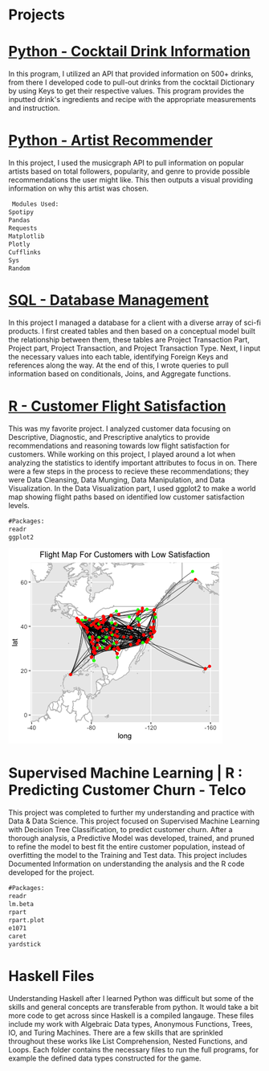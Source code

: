 

# Projects 

# [Python - Cocktail Drink Information](https://github.com/Telucero/Taylor_Portfolio/blob/master/Python%20Work%20Samples/Cocktail_Info.py)
In this program, I utilized an API that provided information on 500+ drinks, from there I developed code to pull-out drinks from the cocktail Dictionary by using Keys to get their respective values. This program provides the inputted drink's ingredients and recipe with the appropriate measurements and instruction.

# [Python - Artist Recommender](https://github.com/Telucero/Taylor_Portfolio/blob/master/Python%20Work%20Samples/Artist%20Recommender.py)
In this project, I used the musicgraph API to pull information on popular artists based on total followers, popularity, and genre to provide possible recommendations the user might like. This then outputs a visual providing information on why this artist was chosen. 
  
     Modules Used: 
    Spotipy
    Pandas
    Requests
    Matplotlib
    Plotly
    Cufflinks
    Sys
    Random
   
# [SQL - Database Management](https://github.com/Telucero/Taylor_Portfolio/blob/master/SQL%20Work%20Sample.sql)
In this project I managed a database for a client with a diverse array of sci-fi products. I first created tables and then based on a conceptual model built the relationship between them, these tables are Project Transaction Part, Project part, Project Transaction, and Project Transaction Type. Next, I input the necessary values into each table, identifying Foreign Keys and references along the way. At the end of this, I wrote queries to pull information based on conditionals, Joins, and Aggregate functions.

# [R - Customer Flight Satisfaction](https://github.com/Telucero/Taylor_Portfolio/blob/master/R%20Work%20Samples/Airline%20Satisfaction.R)
This was my favorite project. I analyzed customer data focusing on Descriptive, Diagnostic, and Prescriptive analytics to provide recommendations and reasoning towards low flight satisfaction for customers. While working on this project, I played around a lot when analyzing the statistics to identify important attributes to focus in on. There were a few steps in the process to recieve these recommendations; they were Data Cleansing, Data Munging, Data Manipulation, and Data Visualization. In the Data Visualization part, I used ggplot2 to make a world map showing flight paths based on identified low customer satisfaction levels.

    #Packages:
    readr 
    ggplot2
    
   ![](/images/Low%20Satisfaction%20Flight%20Map.png)
    
  # Supervised Machine Learning | R : Predicting Customer Churn - Telco 
This project was completed to further my understanding and practice with Data & Data Science. This project focused on Supervised Machine Learning with  Decision Tree Classification, to predict customer churn. After a thorough analysis, a Predictive Model was developed, trained, and pruned to refine the model to best fit the entire customer population, instead of overfitting the model to the Training and Test data. This project includes Documented Information on understanding the analysis and the R code developed for the project.

    #Packages:
    readr
    lm.beta
    rpart 
    rpart.plot
    e1071
    caret 
    yardstick

   # Haskell Files 
Understanding Haskell after I learned Python was difficult but some of the skills and general concepts are transferable from python. It would take a bit more code to get across since Haskell is a compiled langauge. These files include my work with Algebraic Data types, Anonymous Functions, Trees, IO, and Turing Machines. There are a few skills that are sprinkled throughout these works like List Comprehension, Nested Functions, and Loops. Each folder contains the necessary files to run the full programs, for example the defined data types constructed for the game.
 
 
 



